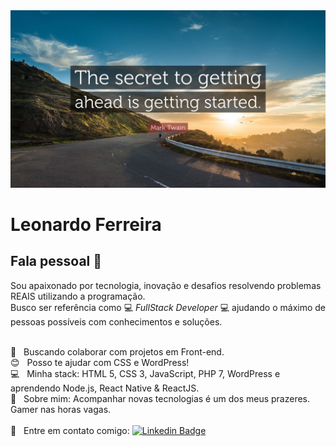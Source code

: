 <img width="auto" src="https://github.com/leo-ferreira10/leo-ferreira10/blob/master/15637-Mark-Twain-Quote-The-secret-to-getting-ahead-is-getting-started.jpg">


# Leonardo Ferreira

## Fala pessoal 👋
Sou apaixonado por tecnologia, inovação e desafios resolvendo problemas REAIS utilizando a programação.
<br/> Busco ser referência como :computer: *FullStack Developer* :computer: ajudando o máximo de pessoas possíveis com conhecimentos e soluções.

 <br/> :purple_heart: &nbsp; Buscando colaborar com projetos em Front-end.
 <br/> :blush: &nbsp; Posso te ajudar com CSS e WordPress!
 <br/> :computer: &nbsp; Minha stack: HTML 5, CSS 3, JavaScript, PHP 7, WordPress e aprendendo Node.js, React Native & ReactJS.
 <br/> 💬  &nbsp; Sobre mim: Acompanhar novas tecnologias é um dos meus prazeres. Gamer nas horas vagas.  
 <br/> :email: &nbsp; Entre em contato comigo:  [![Linkedin Badge](https://img.shields.io/badge/-Léo_Ferreira-blue?style=flat-square&logo=Linkedin&logoColor=white&link=https://www.linkedin.com/in/leonardo-ferreira-10-)](https://www.linkedin.com/in/leonardo-ferreira-10-/)

